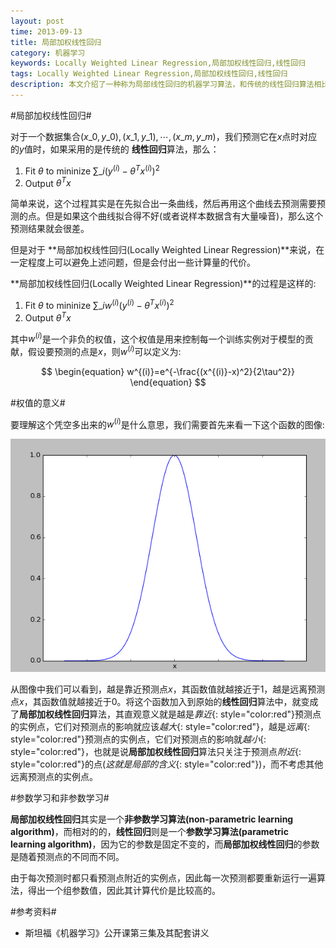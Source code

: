 ```yaml
---
layout: post
time: 2013-09-13
title: 局部加权线性回归
category: 机器学习
keywords: Locally Weighted Linear Regression,局部加权线性回归,线性回归
tags: Locally Weighted Linear Regression,局部加权线性回归,线性回归
description: 本文介绍了一种称为局部线性回归的机器学习算法，和传统的线性回归算法相比，它只考虑预测点附近的点，这样能够在一些程度上避免过拟合或欠拟合的情况。
---
```


#局部加权线性回归#

对于一个数据集合$(x\_0,y\_0),(x\_1,y\_1),\cdots,(x\_m,y\_m)$，我们预测它在$x$点时对应的$y$值时，如果采用的是传统的 **线性回归**算法，那么：

1. Fit $\theta$ to mininize $\sum\_i(y^{(i)}-\theta^Tx^{(i)})^2$
2. Output $\theta^Tx$

简单来说，这个过程其实是在先拟合出一条曲线，然后再用这个曲线去预测需要预测的点。但是如果这个曲线拟合得不好(或者说样本数据含有大量噪音)，那么这个预测结果就会很差。

但是对于 **局部加权线性回归(Locally Weighted Linear Regression)**来说，在一定程度上可以避免上述问题，但是会付出一些计算量的代价。

**局部加权线性回归(Locally Weighted Linear Regression)**的过程是这样的:

1. Fit $\theta$ to mininize $\sum\_iw^{(i)}(y^{(i)}-\theta^Tx^{(i)})^2$
2. Output $\theta^Tx$

其中$w^{(i)}$是一个非负的权值，这个权值是用来控制每一个训练实例对于模型的贡献，假设要预测的点是$x$，则$w^{(i)}$可以定义为:

$$
\begin{equation}
w^{(i)}=e^{-\frac{(x^{(i)}-x)^2}{2\tau^2}}
\end{equation}
$$

#权值的意义#

要理解这个凭空多出来的$w^{(i)}$是什么意思，我们需要首先来看一下这个函数的图像:

![$w^{(i)}$](/assets/image/posts/2013-9-13-Locally-Weighted-Linear-Regression-1.png)

从图像中我们可以看到，越是靠近预测点$x$，其函数值就越接近于1，越是远离预测点$x$，其函数值就越接近于0。将这个函数加入到原始的**线性回归**算法中，就变成了**局部加权线性回归**算法，其直观意义就是越是*靠近*{: style="color:red"}预测点的实例点，它们对预测点的影响就应该*越大*{: style="color:red"}，越是*远离*{: style="color:red"}预测点的实例点，它们对预测点的影响就*越小*{: style="color:red"}，也就是说**局部加权线性回归**算法只关注于预测点*附近*{: style="color:red"}的点(*这就是局部的含义*{: style="color:red"})，而不考虑其他远离预测点的实例点。

#参数学习和非参数学习#

**局部加权线性回归**其实是一个**非参数学习算法(non-parametric learning algorithm)**，而相对的的，**线性回归**则是一个**参数学习算法(parametric learning algorithm)**，因为它的参数是固定不变的，而**局部加权线性回归**的参数是随着预测点的不同而不同。

由于每次预测时都只看预测点附近的实例点，因此每一次预测都要重新运行一遍算法，得出一个组参数值，因此其计算代价是比较高的。

#参考资料#

- 斯坦福《机器学习》公开课第三集及其配套讲义
